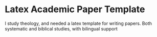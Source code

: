 # Latex Academic Paper Template
I study theology, and needed a latex template for writing papers. 
Both systematic and biblical studies, with bilingual support
